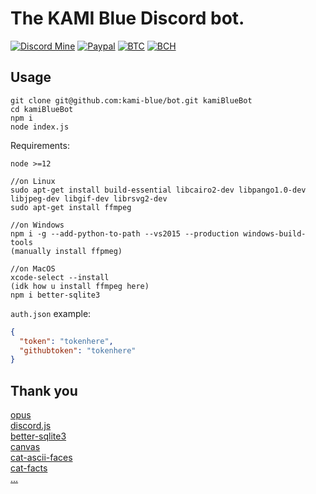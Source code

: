 # The KAMI Blue Discord bot.

[![Discord Mine](https://img.shields.io/discord/573954110454366214?label=chat&logo=discord&logoColor=white)](https://discord.gg/KfpqwZB)
[![Paypal](https://img.shields.io/badge/paypal-donate-red?color=169bd7&logo=paypal)](https://paypal.me/mik4a)
[![BTC](https://img.shields.io/badge/btc-clickme-red?color=f08b16&logo=bitcoin)](https://www.blockchain.com/btc/address/19pH4aNZZMPJkqQ2826BauRokyBs1NYon7)
[![BCH](https://img.shields.io/badge/bch-clickme-red?color=2db300&logo=cash-app)](https://www.blockchain.com/bch/address/19pH4aNZZMPJkqQ2826BauRokyBs1NYon7) 

## Usage

```
git clone git@github.com:kami-blue/bot.git kamiBlueBot
cd kamiBlueBot
npm i
node index.js
```

Requirements: 
```
node >=12

//on Linux
sudo apt-get install build-essential libcairo2-dev libpango1.0-dev libjpeg-dev libgif-dev librsvg2-dev
sudo apt-get install ffmpeg

//on Windows
npm i -g --add-python-to-path --vs2015 --production windows-build-tools
(manually install ffpmeg)

//on MacOS
xcode-select --install
(idk how u install ffmpeg here)
npm i better-sqlite3
```

`auth.json` example:
```json
{
  "token": "tokenhere",
  "githubtoken": "tokenhere"
}
```

## Thank you
[opus](https://github.com/discordjs/opus)  
[discord.js](https://github.com/discordjs/discord.js)  
[better-sqlite3](https://github.com/JoshuaWise/better-sqlite3)  
[canvas](https://github.com/Automattic/node-canvas)  
[cat-ascii-faces](https://github.com/melaniecebula/cat-ascii-faces)  
[cat-facts](https://github.com/vadimdemedes/cat-facts)  
[...](https://github.com/kami-blue/bot/blob/b77edef859e942f2fb1257448d794df14e86c0eb/package.json#L12)  
